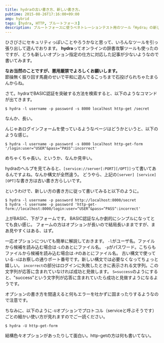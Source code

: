 ```yaml
---
title: hydraの古い書き方、新しい書き方。
pubtime: 2015-08-26T17:16:00+09:00
amp: hybrid
tags: [hydra, HTTP, ブルートフォース]
description: ブルートフォースに使うペネトレーションテスト用のツール「Hydra」の新しいオプションと古いオプションを比較してみました。
---
```


ひさびさにセキュリティっぽいことやろうかなと思って、いろんなツールを引っ張り出して遊んでおります。
**hydra**ってオンラインの辞書攻撃ツールも使ったのですが、どうも新しいオプション指定の仕方に対応した記事が少ないようなので書いてみます。

<strong>なお当然のことですが、<strong>悪用厳禁</strong>でよろしくお願いします。</strong><br />
節操無く振り回す馬鹿のせいで平和に遊んでるこっちまで石投げられちゃたまらんからね。

さて。hydraでBASIC認証を突破する方法を検索すると、以下のようなコマンドが出てきます。
```
$ hydra -l username -p password -s 8000 localhost http-get /secret
```
なんか、長い。

んじゃあログインフォームを使っているようなページはどうかというと、以下のような感じ。
```
$ hydra -l username -p password -s 8000 localhost http-get-form '/login:user=^USER^&pass=^PASS^:incorrect'
```
めちゃくちゃ長い。というか、なんか見辛い。

hydraのヘルプを見てみると、`[service://server[:PORT][/OPT]]`って書いてあるんですよね。なんか構文が全然違う。
どうやら、上記の`[server] [service] [OPT]`な書き方は古い書き方らしいです。

というわけで、新しい方の書き方に従って書いてみると以下のように。
```
$ hydra -l username -p password http://localhost:8000/secret
$ hydra -l username -p password 'http-get-form://localhost:8000/login:user=^USER^&pass=^PASS^:incorrect'
```
上がBASIC、下がフォームです。
BASIC認証なんか劇的にシンプルになってとても良い感じ。
フォームの方はオプションが長いので結局長いままですが、まあ見やすくはある、はず。

一応オプションについても簡単に解説しておきます。
`-l`がユーザ名。ファイルから候補を読み込む場合は`-L`のあとにファイル名。
`-p`がパスワード。こちらもファイルから候補を読み込む場合は`-P`のあとにファイル名。
古い構文で使っている`-s`はお察しの通りポート番号です。新しい構文では必要なくなってちょっと嬉しい。
`incorrect`の部分はログインに失敗したときに表示される文字列。この文字列が応答に含まれていなければ成功と見做します。
`S=success`のようにすると、"success"という文字列が応答に含まれていたら成功と見做すようになるようです。

オプションの書き方を間違えると何もエラーを吐かずに固まったりするようなので注意です。

ちなみに、以下のように`-U`オプションでプロトコル（serviceと呼ぶそうです）ごとの細かい使い方が見れますのでご一読ください。
```
$ hydra -U http-get-form
```
結構色々オプションがあったりして面白い。http-getの方は何も書いてない。
